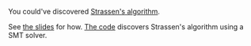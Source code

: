 You could've discovered [Strassen's algorithm](https://en.wikipedia.org/wiki/Strassen_algorithm).

See [the slides](slides.pdf) for how. [The code](strassen.py)
discovers Strassen's algorithm using a SMT solver.
